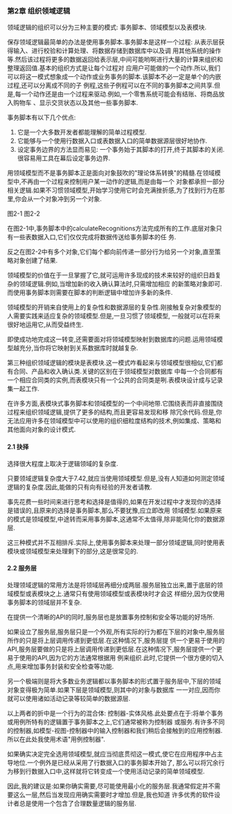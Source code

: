### 第2章 组织领域逻辑
领域逻辑的组织可以分为三种主要的模式: 事务脚本、领域模型以及表模块.

保存领域逻辑最简单的办法是使用事务脚本.事务脚本是这样一个过程: 从表示层获得输入、进行校验和计算处理、将数据存储到数据库中以及调
用其他系统的操作等.然后该过程将更多的数据返回给表示层,中间可能哟啊进行大量的计算来组织和整理返回值.基本的组织方式是让每个过程对
应用户可能做的一个动作.所以,我们可以将这一模式想象成一个动作或业务事务的脚本.该脚本不必一定是单个的内嵌过程,还可以分离成不同的子
例程,这些子例程可以在不同的事务脚本之间共享.但是,每一个动作还是由一个过程来驱动.例如,一个零售系统可能会有结账、将商品放入购物车
、显示交货状态以及其他一些事务脚本.

事务脚本有以下几个优点:
1. 它是一个大多数开发者都能理解的简单过程模型.
2. 它能够与一个使用行数据入口或表数据入口的简单数据源层很好地协作.
3. 设定事务边界的方法显而易见: 一个事务始于其脚本的打开,终于其脚本的关闭.很容易用工具在幕后设定事务边界.

用领域模型而不是事务脚本正是面向对象鼓吹的"理论体系转换"的精髓.在领域模型中,不再由一个过程来控制用户某一动作的逻辑,而是由每一个
对象都承担一部分相关逻辑.如果不习惯领域模型,开始学习使用它时会充满挫折感,为了找到行为在那里,你会从一个对象冲到另一个对象.

图2-1 图2-2

在图2-1中,事务脚本中的calculateRecognitions方法完成所有的工作.底层对象只有一些表数据入口,它们仅仅完成将数据传送给事务脚本的任
务.

反之在图2-2中有多个对象,它们每个都向前传递一部分行为给另一个对象,直至策略对象创建了结果.

领域模型的价值在于一旦掌握了它,就可运用许多现成的技术来较好的组织日趋复杂的领域逻辑.例如,当增加新的收入确认算法时,只需增加相应
的新策略对象即可.而使用事务脚本则需要在脚本的判断逻辑中增加许多新的条件.

领域模型的开销来自使用上的复杂性和数据源层的复杂性.刚接触复杂对象模型的人需要实践来适应复杂的领域模型.但是,一旦习惯了领域模型,
一般就可以在将来很好地运用它,从而受益终生.

即使成功地完成这一转变,还需要面对将领域模型映射到数据库的问题.运用领域模型越充分,当你将它映射到关系数据库时就越复杂.

第三种组织领域逻辑的模块是表模块.这一模式咋看起来与领域模型很相似,它们都有合同、产品和收入确认类.关键的区别在于领域模型对数据库
中每一个合同都有一个相应合同类的实例,而表模块只有一个公共的合同类是咧.表模块设计成与记录集一起工作.

在许多方面,表模块式事务脚本和领域模型的一个中间地带.它围绕表而非直接围绕过程来组织领域逻辑,提供了更多的结构,而且更容易发现和移
除冗余代码.但是,你无法应用许多在领域模型中可以使用的组织细粒度结构的技术,例如集成、策略和其他面向对象的设计模式.

#### 2.1 抉择
选择很大程度上取决于逻辑领域的复杂度.

只要领域逻辑复杂度大于7.42,就应当使用领域模型.但是,没有人知道如何测定领域逻辑的复杂度.因此,能做的只有向有经验的开发者请教.

事先花费一些时间来进行思考和选择是值得的,如果在开发过程中才发现你的选择是错误的,且原来的选择是事务脚本,那么不要犹豫,应立即改用
领域模型.如果原来的模式是领域模型,中途转而采用事务脚本,这通常不太值得,除非能简化你的数据源层.

这三种模式并不互相排斥.实际上,使用事务脚本来处理一部分领域逻辑,同时使用表模块或领域模型来处理剩下的部分,这是很常见的.

#### 2.2 服务层
处理领域逻辑的常用方法是将领域层再细分成两层.服务层独立出来,置于底层的领域模型或表模块之上.通常只有使用领域模型或表模块时才会这
样细分,因为仅使用事务脚本的领域层并不复杂.

在提供一个清晰的API的同时,服务层也是放置事务控制和安全等功能的好场所.

如果设立了服务层,服务层只是一个外观,所有实际的行为都在下层的对象中,服务层所作的只是将上层调用传递到更低层.在这种情况下,服务层提
供一个更易于使用的API,服务层要做的只是将上层调用传递到更低层.在这种情况下,服务层提供一个更易于使用的API,因为它的方法通常根据用
例来组织.此时,它提供一个很方便的切入点,用来增加事务封装和安全检查等功能.

另一个极端则是将大多数业务逻辑都以事务脚本的形式置于服务层中,下层的领域对象变得极为简单.如果下层是领域模型,则其中的对象与数据库
一一对应,因而你就可以使用诸如活动记录等较简单的数据源层.

以上两者的折中是一个行为的混合体: 控制器-实体风格.此处要点在于:将单个事务或用例所特有的逻辑置于事务脚本之上,它们通常被称为控制器
或服务.有许多不同的控制器,如模型-视图-控制器中的输入控制器和我们稍后会接触到的应用控制器.所以在此处我使用术语"用例控制器".

如果确实决定完全选用领域模型,就应当彻底贯彻这一模式,使它在应用程序中占主导地位.一个例外是已经从采用了行数据入口的事务脚本开始了,
那么可以将冗余行为移到行数据入口中,这样就将它转变成一个使用活动记录的简单领域模型.

因此,我的建议是:如果你确实需要,尽可能使用最小化的服务层.我通常假定并不需要这么一层,然后当发现应用确实需要时才增加.但是,我也知道
许多优秀的软件设计者总是使用一个包含了合理数量逻辑的服务层.


